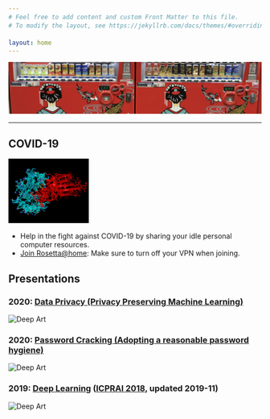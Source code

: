 ```yaml
---
# Feel free to add content and custom Front Matter to this file.
# To modify the layout, see https://jekyllrb.com/docs/themes/#overriding-theme-defaults

layout: home
---
```

![Didier Guillevic](./Japan_vending_machines.jpg)

----

## COVID-19
<img src="./jhr_vs_covid.png" alt="Mini-proteins vs COVID-19"
  title="" width="160" height="128"
/>
- Help in the fight against COVID-19 by sharing your idle personal computer resources.
- [Join Rosetta@home](https://boinc.bakerlab.org): Make sure to turn off your VPN when joining.

## Presentations

### 2020: [Data Privacy (Privacy Preserving Machine Learning)](../Data_Privacy_2020_Didier_Guillevic.pdf)
<img src="../World_heatmap.jpg" title="Deep Art" width="200" />

### 2020: [Password Cracking (Adopting a reasonable password hygiene)](../Password_Cracking_2020_Didier_Guillevic.pdf)
<img src="../passwords.jpg" title="Deep Art" width="200" />

### 2019: [Deep Learning](../Deep_Learning_2019_Didier_Guillevic.pdf)  ([ICPRAI 2018](http://www.icprai2018.com), updated 2019-11)
<img src="../deep_art.jpg" title="Deep Art" width="200" />
